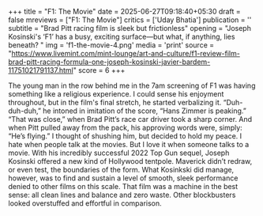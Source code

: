 +++
title = "F1: The Movie"
date = 2025-06-27T09:18:40+05:30
draft = false
mreviews = ["F1: The Movie"]
critics = ['Uday Bhatia']
publication = ''
subtitle = "Brad Pitt racing film is sleek but frictionless"
opening = "Joseph Kosinski's ‘F1’ has a busy, exciting surface—but what, if anything, lies beneath? "
img = 'f1-the-movie-4.png'
media = 'print'
source = "https://www.livemint.com/mint-lounge/art-and-culture/f1-review-film-brad-pitt-racing-formula-one-joseph-kosinski-javier-bardem-11751021791137.html"
score = 6
+++

The young man in the row behind me in the 7am screening of F1 was having something like a religious experience. I could sense his enjoyment throughout, but in the film's final stretch, he started verbalizing it. “Duh-duh-duh,” he intoned in imitation of the score, “Hans Zimmer is peaking.” “That was close,” when Brad Pitt’s race car driver took a sharp corner. And when Pitt pulled away from the pack, his approving words were, simply: “He’s flying.” I thought of shushing him, but decided to hold my peace. I hate when people talk at the movies. But I love it when someone talks to a movie. With his incredibly successful 2022 Top Gun sequel, Joseph Kosinski offered a new kind of Hollywood tentpole. Maverick didn’t redraw, or even test, the boundaries of the form. What Kosinkski did manage, however, was to find and sustain a level of smooth, sleek performance denied to other films on this scale. That film was a machine in the best sense: all clean lines and balance and zero waste. Other blockbusters looked overstuffed and effortful in comparison.
